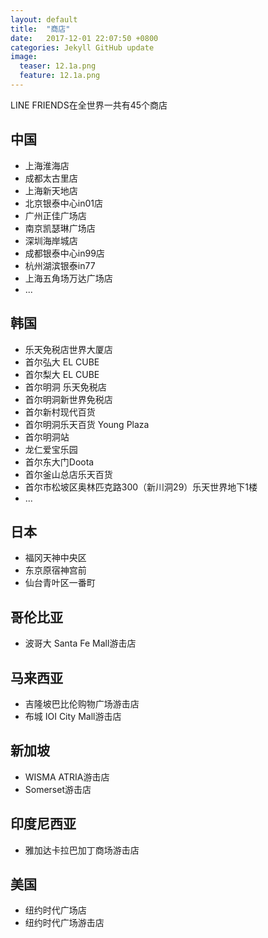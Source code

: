 ```yaml
---
layout: default
title:  "商店"
date:   2017-12-01 22:07:50 +0800
categories: Jekyll GitHub update
image:
  teaser: 12.1a.png
  feature: 12.1a.png
---
```

LINE FRIENDS在全世界一共有45个商店

## 中国
- 上海淮海店
- 成都太古里店
- 上海新天地店
- 北京银泰中心in01店
- 广州正佳广场店
- 南京凯瑟琳广场店
- 深圳海岸城店
- 成都银泰中心in99店
- 杭州湖滨银泰in77
- 上海五角场万达广场店
- ...

## 韩国
- 乐天免税店世界大厦店
- 首尔弘大 EL CUBE
- 首尔梨大 EL CUBE
- 首尔明洞 乐天免税店
- 首尔明洞新世界免税店
- 首尔新村现代百货
- 首尔明洞乐天百货 Young Plaza
- 首尔明洞站
- 龙仁爱宝乐园
- 首尔东大门Doota
- 首尔釜山总店乐天百货
- 首尔市松坡区奥林匹克路300（新川洞29）乐天世界地下1楼
- ...

## 日本
- 福冈天神中央区
- 东京原宿神宫前
- 仙台青叶区一番町

## 哥伦比亚
- 波哥大 Santa Fe Mall游击店

## 马来西亚
- 吉隆坡巴比伦购物广场游击店
- 布城 IOI City Mall游击店

## 新加坡
- WISMA ATRIA游击店
- Somerset游击店

## 印度尼西亚
- 雅加达卡拉巴加丁商场游击店

## 美国
- 纽约时代广场店
- 纽约时代广场游击店
